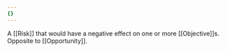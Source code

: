 ```yaml
---
{}
---
```


A [[Risk]] that would have a negative effect on one or more [[Objective]]s.
Opposite to [[Opportunity]].